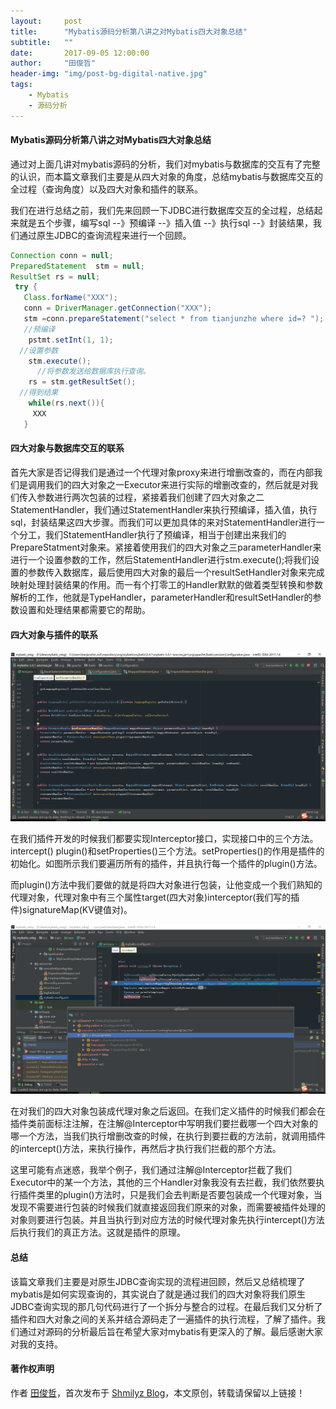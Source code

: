 ```yaml
---
layout:     post
title:      "Mybatis源码分析第八讲之对Mybatis四大对象总结"
subtitle:   ""
date:       2017-09-05 12:00:00
author:     "田俊哲"
header-img: "img/post-bg-digital-native.jpg"
tags:
    - Mybatis
    - 源码分析
---
```



	


#### Mybatis源码分析第八讲之对Mybatis四大对象总结


通过对上面几讲对mybatis源码的分析，我们对mybatis与数据库的交互有了完整的认识，而本篇文章我们主要是从四大对象的角度，总结mybatis与数据库交互的全过程（查询角度）以及四大对象和插件的联系。

我们在进行总结之前，我们先来回顾一下JDBC进行数据库交互的全过程，总结起来就是五个步骤，编写sql --》预编译  --》插入值 --》执行sql  --》封装结果，我们通过原生JDBC的查询流程来进行一个回顾。

```java
Connection conn = null;
PreparedStatement  stm = null;
ResultSet rs = null;
 try {
   Class.forName("XXX");
   conn = DriverManager.getConnection("XXX");
   stm =conn.prepareStatement("select * from tianjunzhe where id=? ");
   //预编译
    pstmt.setInt(1, 1);
  //设置参数
    stm.execute();
	  //将参数发送给数据库执行查询。
    rs = stm.getResultSet();
  //得到结果
    while(rs.next()){
     XXX
   }
```

#### 四大对象与数据库交互的联系

首先大家是否记得我们是通过一个代理对象proxy来进行增删改查的，而在内部我们是调用我们的四大对象之一Executor来进行实际的增删改查的，然后就是对我们传入参数进行两次包装的过程，紧接着我们创建了四大对象之二StatementHandler，我们通过StatementHandler来执行预编译，插入值，执行sql，封装结果这四大步骤。而我们可以更加具体的来对StatementHandler进行一个分工，我们StatementHandler执行了预编译，相当于创建出来我们的PrepareStatment对象来。紧接着使用我们的四大对象之三parameterHandler来进行一个设置参数的工作，然后StatementHandler进行stm.execute();将我们设置的参数传入数据库，最后使用四大对象的最后一个resultSetHandler对象来完成映射处理封装结果的作用。而一有个打零工的Handler默默的做着类型转换和参数解析的工作，他就是TypeHandler，parameterHandler和resultSetHandler的参数设置和处理结果都需要它的帮助。


#### 四大对象与插件的联系


![java-javascript](/img/in-post/other-mybatis/1.png)

在我们插件开发的时候我们都要实现Interceptor接口，实现接口中的三个方法。intercept() plugin()和setProperties()三个方法。setProperties()的作用是插件的初始化。如图所示我们要遍历所有的插件，并且执行每一个插件的plugin()方法。

而plugin()方法中我们要做的就是将四大对象进行包装，让他变成一个我们熟知的代理对象，代理对象中有三个属性target(四大对象)interceptor(我们写的插件)signatureMap(KV键值对)。


![java-javascript](/img/in-post/other-mybatis/2.png)

在对我们的四大对象包装成代理对象之后返回。在我们定义插件的时候我们都会在插件类前面标注注解，在注解@Interceptor中写明我们要拦截哪一个四大对象的哪一个方法，当我们执行增删改查的时候，在执行到要拦截的方法前，就调用插件的intercept()方法，来执行操作，再然后才执行我们拦截的那个方法。

这里可能有点迷惑，我举个例子，我们通过注解@Interceptor拦截了我们Executor中的某一个方法，其他的三个Handler对象我没有去拦截，我们依然要执行插件类里的plugin()方法时，只是我们会去判断是否要包装成一个代理对象，当发现不需要进行包装的时候我们就直接返回我们原来的对象，而需要被插件处理的对象则要进行包装。并且当执行到对应方法的时候代理对象先执行intercept()方法后执行我们的真正方法。这就是插件的原理。





#### 总结


该篇文章我们主要是对原生JDBC查询实现的流程进回顾，然后又总结梳理了mybatis是如何实现查询的，其实说白了就是通过我们的四大对象将我们原生JDBC查询实现的那几句代码进行了一个拆分与整合的过程。在最后我们又分析了插件和四大对象之间的关系并结合源码走了一遍插件的执行流程，了解了插件。我们通过对源码的分析最后旨在希望大家对mybatis有更深入的了解。最后感谢大家对我的支持。


#### 著作权声明


作者 [田俊哲](https://shmilyz.github.io)，首次发布于 [Shmilyz Blog](https://shmilyz.github.io)，本文原创，转载请保留以上链接！

